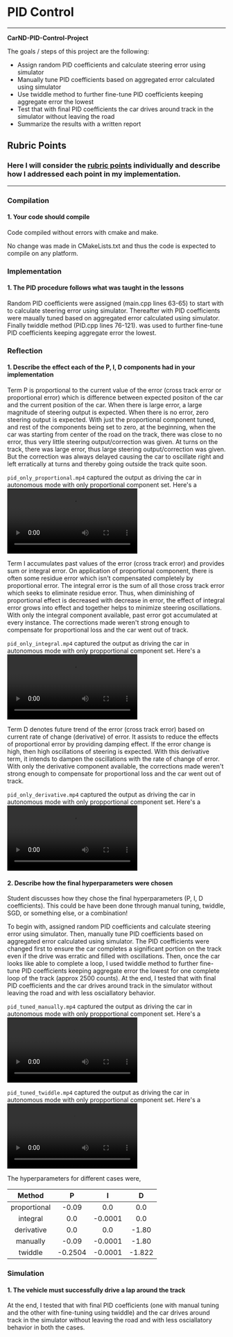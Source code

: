 # **PID Control** 
---

**CarND-PID-Control-Project**

The goals / steps of this project are the following:
* Assign random PID coefficients and calculate steering error using simulator
* Manually tune PID coefficients based on aggregated error calculated using simulator
* Use twiddle method to further fine-tune PID coefficients keeping aggregate error the lowest
* Test that with final PID coefficients the car drives around track in the simulator without leaving the road
* Summarize the results with a written report


[//]: # (Image References)

[video1]: ./output_videos/pid_only_proportional.mp4  "Output video with autonomous driving using only proportional pid"
[video2]: ./output_videos/pid_only_integral.mp4  "Output video with autonomous driving using only integral pid"
[video3]: ./output_videos/pid_only_derivative.mp4  "Output video with autonomous driving using only derivative pid"
[video4]: ./output_videos/pid_tuned_manually.mp4  "Output video with autonomous driving using pid tuned manually"
[video5]: ./output_videos/pid_tuned_twiddle.mp4  "Output video with autonomous driving using pid tuned by twiddle"

## Rubric Points
### Here I will consider the [rubric points](https://review.udacity.com/#!/rubrics/1972/view) individually and describe how I addressed each point in my implementation.  

---
### Compilation

#### 1. Your code should compile

Code compiled without errors with cmake and make.

No change was made in CMakeLists.txt and thus the code is expected to compile on any platform.

### Implementation

#### 1. The PID procedure follows what was taught in the lessons

Random PID coefficients were assigned (main.cpp lines 63-65) to start with to calculate steering error using simulator. Thereafter 
with PID coefficients were maually tuned based on aggregated error calculated using simulator. Finally twiddle method (PID.cpp lines 76-121). was used to further fine-tune PID coefficients keeping aggregate error the lowest.

### Reflection

#### 1. Describe the effect each of the P, I, D components had in your implementation

Term P is proportional to the current value of the error (cross track error or proportional error) which is difference between expected positon of the car and the current position of the car. When there is large error, a large magnitude of steering output is expected. When there is no error, zero steering output is expected. With just the proportional component tuned, and rest of the components being set to zero, at the beginning, when the car was starting from center of the road on the track, there was close to no error, thus very little steering output/correction was given. At turns on the track, there was large error, thus large steering output/correction was given. But the 
correction was always delayed causing the car to oscillate right and left erratically at turns and thereby going outside the track quite soon.

`pid_only_proportional.mp4` captured the output as driving the car in autonomous mode with only proportional component set. Here's a ![link to my video result - pid_only_proportional.mp4][video1]

Term I accumulates past values of the error (cross track error) and provides sum or integral error. On application of proportional component, there is often some residue error which isn't compensated completely by proportional error. The integral error is the sum of all those cross track error which seeks to eliminate residue error. Thus, when diminishing of proportional effect is decreased with decrease in error, the effect of integral error grows into effect and together helps to minimize steering oscillations. With only the integral component available, past error got accumulated at every instance. The corrections made weren't strong enough to compensate for proportional loss and the car went out of track.

`pid_only_integral.mp4` captured the output as driving the car in autonomous mode with only propportional component set. Here's a ![link to my video result - pid_only_integral.mp4][video2]

Term D denotes future trend of the error (cross track error) based on current rate of change (derivative) of error. It assists to reduce the effects of proportional error by providing damping effect. If the error change is high, then high oscillations of steering is expected. With this derivative term, it intends to dampen the oscillations with the rate of change of error. With only the derivative component available, the corrections made weren't strong enough to compensate for proportional loss and the car went out of track.

`pid_only_derivative.mp4` captured the output as driving the car in autonomous mode with only propportional component set. Here's a ![link to my video result - pid_only_derivative.mp4][video3]

#### 2. Describe how the final hyperparameters were chosen
Student discusses how they chose the final hyperparameters (P, I, D coefficients). This could be have been done through manual tuning, twiddle, SGD, or something else, or a combination!

To begin with, assigned random PID coefficients and calculate steering error using simulator. Then, manually tune PID coefficients based on aggregated error calculated using simulator. The PID coefficients were changed first to ensure the car completes a significant portion on the track even if the drive was erratic and filled with oscillations. Then, once the car looks like able to complete a loop, I used twiddle method to further fine-tune PID coefficients keeping aggregate error the lowest for one complete loop of the track (approx 2500 counts). At the end, I tested that with final PID coefficients and the car drives around track in the simulator without leaving the road and with less osciallatory behavior.

`pid_tuned_manually.mp4` captured the output as driving the car in autonomous mode with only propportional component set. Here's a ![link to my video result - pid_tuned_manually.mp4][video4]

`pid_tuned_twiddle.mp4` captured the output as driving the car in autonomous mode with only propportional component set. Here's a ![link to my video result - pid_tuned_twiddle.mp4][video5]

The hyperparameters for different cases were,

| Method         		|          P          |          I          |          D          |
|:-----------------:|:-------------------:|:-------------------:|:-------------------:| 
| proportional     	|       -0.09         |         0.0         |         0.0         |
| integral     	    |        0.0          |       -0.0001       |         0.0         |
| derivative     	  |        0.0          |         0.0         |        -1.80        |
| manually         	|       -0.09         |       -0.0001       |        -1.80        |
| twiddle     	    |       -0.2504       |       -0.0001       |        -1.822       |

### Simulation

#### 1. The vehicle must successfully drive a lap around the track

At the end, I tested that with final PID coefficients (one with manual tuning and the other with fine-tuning using twiddle) and the car drives around track in the simulator without leaving the road and with less osciallatory behavior in both the cases.

